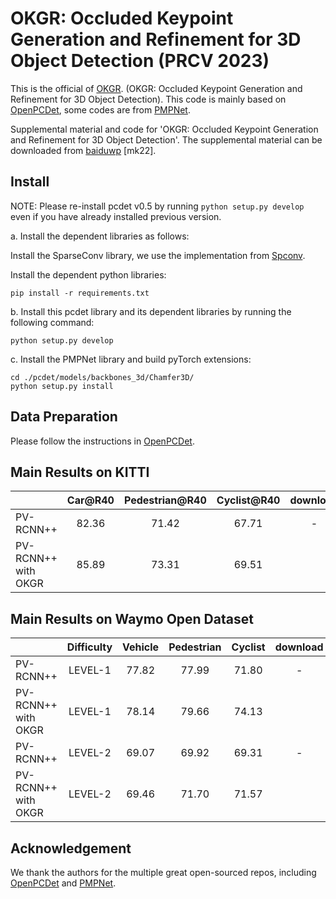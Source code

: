 # OKGR: Occluded Keypoint Generation and Refinement for 3D Object Detection (PRCV 2023)
This is the official of [OKGR](https://github.com/Mingqj/OKGR/). (OKGR: Occluded Keypoint Generation and Refinement for 3D Object Detection). This code is mainly based on [OpenPCDet](https://github.com/open-mmlab/OpenPCDet), some codes are from [PMPNet](https://github.com/diviswen/PMP-Net).

Supplemental material and code for 'OKGR: Occluded Keypoint Generation and Refinement for 3D Object Detection'.
The supplemental material can be downloaded from [baiduwp](https://pan.baidu.com/s/18wt2LT4dgXg8pa0zYded-w) [mk22].

## Install
NOTE: Please re-install pcdet v0.5 by running `python setup.py develop` even if you have already installed previous version.

a. Install the dependent libraries as follows: 

Install the SparseConv library, we use the implementation from [Spconv](https://github.com/traveller59/spconv).

Install the dependent python libraries: 

```shell
pip install -r requirements.txt
```

b. Install this pcdet library and its dependent libraries by running the following command:
```shell
python setup.py develop
```

c. Install the PMPNet library and build pyTorch extensions:
```shell
cd ./pcdet/models/backbones_3d/Chamfer3D/
python setup.py install
```

## Data Preparation
Please follow the instructions in [OpenPCDet](https://github.com/open-mmlab/OpenPCDet).

## Main Results on KITTI
|                                             | Car@R40 | Pedestrian@R40 | Cyclist@R40  | download | 
|---------------------------------------------|:-------:|:-------:|:-------:|:---------:|
| PV-RCNN++ | 82.36 | 71.42 | 67.71 | - | 
| PV-RCNN++ with OKGR| 85.89 | 73.31 | 69.51 |  | 

## Main Results on Waymo Open Dataset
|                                             | Difficulty | Vehicle | Pedestrian | Cyclist | download | 
|---------------------------------------------|:-------:|:-------:|:-------:|:---------:|:---------:|
| PV-RCNN++ | LEVEL-1 | 77.82 | 77.99 | 71.80 | - | 
| PV-RCNN++ with OKGR | LEVEL-1 | 78.14 | 79.66 | 74.13 |  | 
| PV-RCNN++ | LEVEL-2 | 69.07 | 69.92 | 69.31 | - | 
| PV-RCNN++ with OKGR | LEVEL-2 | 69.46 | 71.70 | 71.57 |  | 

## Acknowledgement
We thank the authors for the multiple great open-sourced repos, including [OpenPCDet](https://github.com/open-mmlab/OpenPCDet) and [PMPNet](https://github.com/diviswen/PMP-Net).
